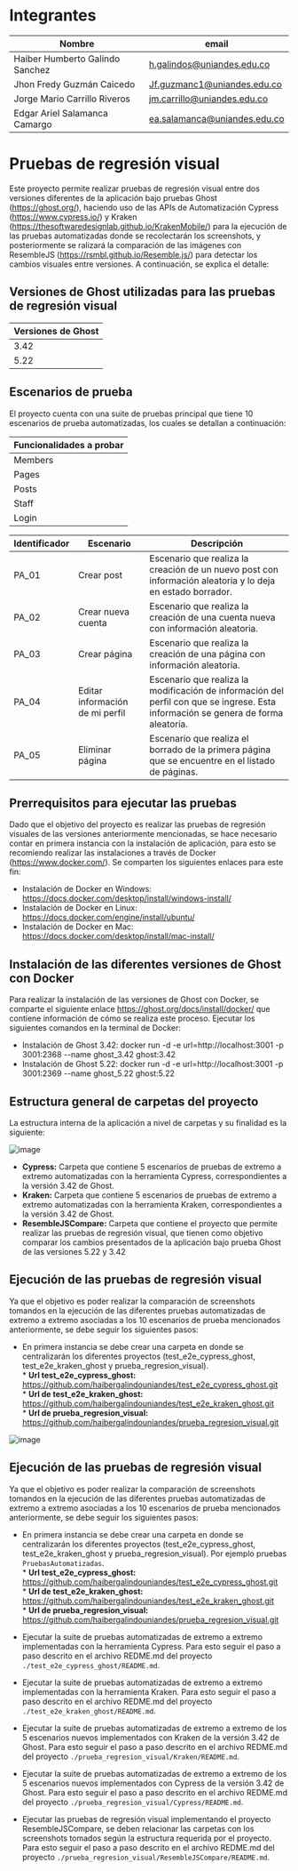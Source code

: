 # Integrantes

| Nombre | email |
| --------- | --------- |
| Haiber Humberto Galindo Sanchez | h.galindos@uniandes.edu.co |
| Jhon Fredy Guzmán Caicedo | Jf.guzmanc1@uniandes.edu.co |
| Jorge Mario Carrillo Riveros | jm.carrillo@uniandes.edu.co |
| Edgar Ariel Salamanca Camargo | ea.salamanca@uniandes.edu.co |

# Pruebas de regresión visual
Este proyecto permite realizar pruebas de regresión visual entre dos versiones diferentes de la aplicación bajo pruebas Ghost (https://ghost.org/), haciendo uso de las APIs de Automatización Cypress (https://www.cypress.io/) y Kraken (https://thesoftwaredesignlab.github.io/KrakenMobile/) para la ejecución de las pruebas automatizadas donde se recolectarán los screenshots, y posteriormente se ralizará la comparación de las imágenes con ResembleJS (https://rsmbl.github.io/Resemble.js/) para detectar los cambios visuales entre versiones. A continuación, se explica el detalle: 

## Versiones de Ghost utilizadas para las pruebas de regresión visual
| Versiones de Ghost | 
| ----- |
|3.42|
|5.22|


## Escenarios de prueba 
El proyecto cuenta con una suite de pruebas principal que tiene 10 escenarios de prueba automatizadas, los cuales se detallan a continuación:

| Funcionalidades a probar | 
| ----- |
| Members |
| Pages |
| Posts |
| Staff |
| Login |

| Identificador | Escenario | Descripción |
| ----- | ----------- | ----------- |
| PA_01 |  Crear post   |   Escenario que realiza la creación de un nuevo post con información aleatoria y lo deja en estado borrador.   |
| PA_02 |  Crear nueva cuenta  |  Escenario que realiza la creación de una cuenta nueva con información aleatoria.  |
| PA_03 |  Crear página |   Escenario que realiza la creación de una página con información aleatoria.   |
| PA_04 |  Editar información de mi perfil|  Escenario que realiza la modificación de información del perfil con que se ingrese. Esta información se genera de forma aleatoria.   |
| PA_05 |  Eliminar página|   Escenario que realiza el borrado de la primera página que se encuentre en el listado de páginas.      |


## Prerrequisitos para ejecutar las pruebas 
Dado que el objetivo del proyecto es realizar las pruebas de regresión visuales de las versiones anteriormente mencionadas, se hace necesario contar en primera instancia con la instalación de aplicación, para esto se recomiendo realizar las instalaciones a través de Docker (https://www.docker.com/). Se comparten los siguientes enlaces para este fin:
-	Instalación de Docker en Windows:  https://docs.docker.com/desktop/install/windows-install/
-	Instalación de Docker en Linux:  	https://docs.docker.com/engine/install/ubuntu/
-	Instalación de Docker en Mac:  	https://docs.docker.com/desktop/install/mac-install/


## Instalación de las diferentes versiones de Ghost con Docker
Para realizar la instalación de las versiones de Ghost con Docker, se comparte el siguiente enlace https://ghost.org/docs/install/docker/ que contiene información de cómo se realiza este proceso.
Ejecutar los siguientes comandos en la terminal de Docker: 
  -	Instalación de Ghost 3.42:  docker run -d -e url=http://localhost:3001 -p 3001:2368 --name ghost_3.42 ghost:3.42
  -	Instalación de Ghost 5.22:  docker run -d -e url=http://localhost:3001 -p 3001:2369 --name ghost_5.22 ghost:5.22


## Estructura general de carpetas del proyecto
La estructura interna de la aplicación a nivel de carpetas y su finalidad es la siguiente:

![image](https://drive.google.com/uc?export=view&id=1ASKvfHyaxXRTh_HhiHkZuo7zpAwk7R10)

-	**Cypress:** Carpeta que contiene 5 escenarios de pruebas de extremo a extremo automatizadas con la herramienta Cypress, correspondientes a la versión 3.42 de Ghost.
-	**Kraken:** Carpeta que contiene 5 escenarios de pruebas de extremo a extremo automatizadas con la herramienta Kraken, correspondientes a la versión 3.42 de Ghost.
-	**ResembleJSCompare:** Carpeta que contiene el proyecto que permite realizar las pruebas de regresión visual, que tienen como objetivo comparar los cambios presentados de la aplicación bajo prueba Ghost de las versiones 5.22 y 3.42


## Ejecución de las pruebas de regresión visual
Ya que el objetivo es poder realizar la comparación de screenshots tomandos en la ejecución de las diferentes pruebas automatizadas de extremo a extremo asociadas a los 10 escenarios de prueba mencionados anteriormente, se debe seguir los siguientes pasos:
-	En primera instancia se debe crear una carpeta en donde se centralizarán los diferentes proyectos (test_e2e_cypress_ghost, test_e2e_kraken_ghost y prueba_regresion_visual). <br>* **Url test_e2e_cypress_ghost:** https://github.com/haibergalindouniandes/test_e2e_cypress_ghost.git <br>*  **Url de test_e2e_kraken_ghost:** https://github.com/haibergalindouniandes/test_e2e_kraken_ghost.git <br>* **Url de prueba_regresion_visual:** https://github.com/haibergalindouniandes/prueba_regresion_visual.git


![image](https://drive.google.com/uc?export=view&id=1pwDhGK1ZHnc_HW-X_LIN0fozzMoBiAAa)

## Ejecución de las pruebas de regresión visual
Ya que el objetivo es poder realizar la comparación de screenshots tomandos en la ejecución de las diferentes pruebas automatizadas de extremo a extremo asociadas a los 10 escenarios de prueba mencionados anteriormente, se debe seguir los siguientes pasos:
-	En primera instancia se debe crear una carpeta en donde se centralizarán los diferentes proyectos (test_e2e_cypress_ghost, test_e2e_kraken_ghost y prueba_regresion_visual). Por ejemplo pruebas `PruebasAutomatizadas`. <br>* **Url test_e2e_cypress_ghost:** https://github.com/haibergalindouniandes/test_e2e_cypress_ghost.git <br>* **Url de test_e2e_kraken_ghost:** https://github.com/haibergalindouniandes/test_e2e_kraken_ghost.git <br>* **Url de prueba_regresion_visual:** https://github.com/haibergalindouniandes/prueba_regresion_visual.git
-	 Ejecutar la suite de pruebas automatizadas de extremo a extremo implementadas con la herramienta Cypress. Para esto seguir el paso a paso descrito en el archivo REDME.md del proyecto `./test_e2e_cypress_ghost/README.md`.
	 
-	Ejecutar la suite de pruebas automatizadas de extremo a extremo implementadas con la herramienta Kraken. Para esto seguir el paso a paso descrito en el archivo REDME.md del proyecto `./test_e2e_kraken_ghost/README.md`.
	
-	Ejecutar la suite de pruebas automatizadas de extremo a extremo de los 5 escenarios nuevos implementados con Kraken de la versión 3.42 de Ghost. Para esto seguir el paso a paso descrito en el archivo REDME.md del proyecto `./prueba_regresion_visual/Kraken/README.md`.

-	Ejecutar la suite de pruebas automatizadas de extremo a extremo de los 5 escenarios nuevos implementados con Cypress de la versión 3.42 de Ghost. Para esto seguir el paso a paso descrito en el archivo REDME.md del proyecto `./prueba_regresion_visual/Cypress/README.md`.

-	Ejecutar las pruebas de regresión visual implementando el proyecto ResembleJSCompare, se deben relacionar las carpetas con los screenshots tomados según la estructura requerida por el proyecto. Para esto seguir el paso a paso descrito en el archivo REDME.md del proyecto `./prueba_regresion_visual/ResembleJSCompare/README.md`.
